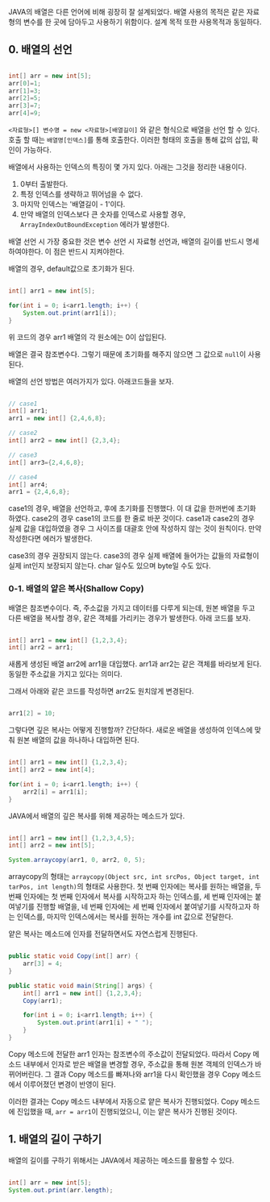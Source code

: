 

JAVA의 배열은 다른 언어에 비해 굉장히 잘 설계되었다. 배열 사용의 목적은 같은 자료형의 변수를 한 곳에 담아두고 사용하기 위함이다. 설계 목적 또한 사용목적과 동일하다.



## 0. 배열의 선언


```java

int[] arr = new int[5];
arr[0]=1;
arr[1]=3;
arr[2]=5;
arr[3]=7;
arr[4]=9;

```

`<자료형>[] 변수명 = new <자료형>[배열길이]` 와 같은 형식으로 배열을 선언 할 수 있다.  호출 할 때는 `배열명[인덱스]`를 통해 호출한다. 이러한 형태의 호출을 통해 값의 삽입, 확인이 가능하다. 

배열에서 사용하는 인덱스의 특징이 몇 가지 있다. 아래는 그것을 정리한 내용이다.

1. 0부터 출발한다.
2. 특정 인덱스를 생략하고 뛰어넘을 수 없다.
3. 마지막 인덱스는 '배열길이 - 1'이다.
4. 만약 배열의 인덱스보다 큰 숫자를 인덱스로 사용할 경우, `ArrayIndexOutBoundException` 에러가 발생한다.

배열 선언 시 가장 중요한 것은 변수 선언 시 자료형 선언과, 배열의 길이를 반드시 명세하여야한다. 이 점은 반드시 지켜야한다. 

배열의 경우, default값으로 초기화가 된다.

```java

int[] arr1 = new int[5];

for(int i = 0; i<arr1.length; i++) {
	System.out.print(arr1[i]);
}

```

위 코드의 경우 arr1 배열의 각 원소에는 0이 삽입된다. 

배열은 결국 참조변수다. 그렇기 때문에 초기화를 해주지 않으면 그 값으로 `null`이 사용된다.

배열의 선언 방법은 여러가지가 있다. 아래코드들을 보자.

```java

// case1
int[] arr1;
arr1 = new int[] {2,4,6,8};

// case2
int[] arr2 = new int[] {2,3,4};

// case3
int[] arr3={2,4,6,8};

// case4
int[] arr4;
arr1 = {2,4,6,8};

```

case1의 경우, 배열을 선언하고, 후에 초기화를 진행했다. 이 대 값을 한꺼번에 초기화하였다. case2의 경우 case1의 코드를 한 줄로 바꾼 것이다. case1과 case2의 경우 실제 값을 대입하였을 경우 그 사이즈를 대괄호 안에 작성하지 않는 것이 원칙이다. 만약 작성한다면 에러가 발생한다.

case3의 경우 권장되지 않는다. case3의 경우 실제 배열에 들어가는 값들의 자료형이 실제 int인지 보장되지 않는다. char 일수도 있으며 byte일 수도 있다.


### 0-1. 배열의 얕은 복사(Shallow Copy)

배열은 참조변수이다. 즉, 주소값을 가지고 데이터를 다루게 되는데, 원본 배열을 두고 다른 배열을 복사할 경우, 같은 객체를 가리키는 경우가 발생한다. 아래 코드를 보자.

```java

int[] arr1 = new int[] {1,2,3,4};
int[] arr2 = arr1;

```

새롭게 생성된 배열 arr2에 arr1을 대입했다. arr1과 arr2는 같은 객체를 바라보게 된다. 동일한 주소값을 가지고 있다는 의미다.

그래서 아래와 같은 코드를 작성하면 arr2도 원치않게 변경된다.

```java

arr1[2] = 10;

```

그렇다면 깊은 복사는 어떻게 진행할까? 간단하다. 새로운 배열을 생성하여 인덱스에 맞춰 원본 배열의 값을 하나하나 대입하면 된다.

```java

int[] arr1 = new int[] {1,2,3,4};
int[] arr2 = new int[4];

for(int i = 0; i<arr1.length; i++) {
	arr2[i] = arr1[i];
}

```

JAVA에서 배열의 깊은 복사를 위해 제공하는 메소드가 있다.

```java

int[] arr1 = new int[] {1,2,3,4,5};
int[] arr2 = new int[5];

System.arraycopy(arr1, 0, arr2, 0, 5);

```

arraycopy의 형태는 `arraycopy(Object src, int srcPos, Object target, int tarPos, int length)`의 형태로 사용한다. 첫 번째 인자에는 복사를 원하는 배열을, 두 번째 인자에는 첫 번째 인자에서 복사를 시작하고자 하는 인덱스를, 세 번째 인자에는 붙여넣기를 진행할 배열을, 네 번째 인자에는 세 번째 인자에서 붙여넣기를 시작하고자 하는 인덱스를, 마지막 인덱스에서는 복사를 원하는 개수를 int 값으로 전달한다.

얕은 복사는 메소드에 인자를 전달하면서도 자연스럽게 진행된다.

```java

public static void Copy(int[] arr) {
	arr[3] = 4;
}

public static void main(String[] args) {
	int[] arr1 = new int[] {1,2,3,4};
	Copy(arr1);

	for(int i = 0; i<arr1.length; i++) {
		System.out.print(arr1[i] + " ");
	}
}

```

Copy 메소드에 전달한 arr1 인자는 참조변수의 주소값이 전달되었다. 따라서 Copy 메소드 내부에서 인자로 받은 배열을 변경할 경우, 주소값을 통해 원본 객체의 인덱스가 바뀌어버린다. 그 결과 Copy 메소드를 빠져나와 arr1을 다시 확인했을 경우 Copy 메소드에서 이루어졌던 변경이 반영이 된다.

이러한 결과는 Copy 메소드 내부에서 자동으로 얕은 복사가 진행되었다. Copy 메소드에 진입했을 때, `arr = arr1`이 진행되었으니, 이는 얕은 복사가 진행된 것이다.


## 1. 배열의 길이 구하기

배열의 길이를 구하기 위해서는 JAVA에서 제공하는 메소드를 활용할 수 있다.

```java

int[] arr = new int[5];
System.out.print(arr.length);

```

